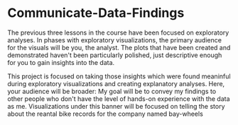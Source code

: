 # Communicate-Data-Findings

The previous three lessons in the course have been focused on exploratory analyses. In phases with exploratory visualizations, the primary audience for the visuals will be you, the analyst. The plots that have been created and demonstrated haven't been particularly polished, just descriptive enough for you to gain insights into the data.

This project is focused on taking those insights which were found meaninful during exploratory visualizations and creating explanatory analyses. Here, your audience will be broader: My goal will be to convey my findings to other people who don't have the level of hands-on experience with the data as me. Visualizations under this banner will be focused on telling the story about the reantal bike records for the company named bay-wheels
